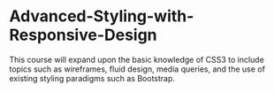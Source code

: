 # Advanced-Styling-with-Responsive-Design
This course will expand upon the basic knowledge of CSS3 to include topics such as wireframes, fluid design, media queries, and the use of existing styling paradigms such as Bootstrap. 
